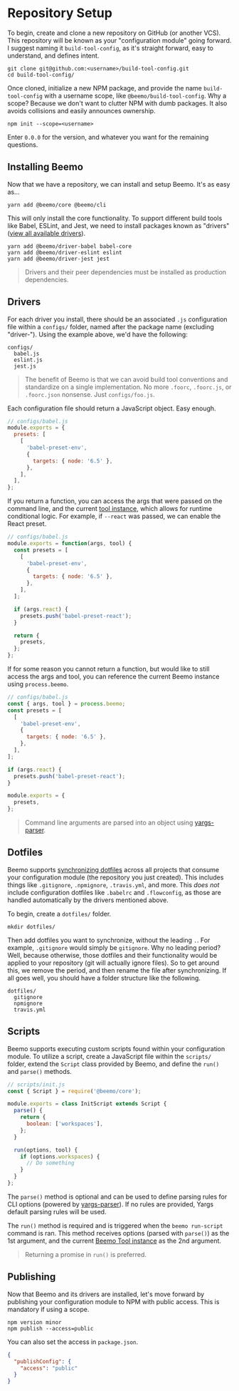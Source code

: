 # Repository Setup

To begin, create and clone a new repository on GitHub (or another VCS). This repository will be
known as your "configuration module" going forward. I suggest naming it `build-tool-config`, as it's
straight forward, easy to understand, and defines intent.

```
git clone git@github.com:<username>/build-tool-config.git
cd build-tool-config/
```

Once cloned, initialize a new NPM package, and provide the name `build-tool-config` with a username
scope, like `@beemo/build-tool-config`. Why a scope? Because we don't want to clutter NPM with dumb
packages. It also avoids collisions and easily announces ownership.

```
npm init --scope=<username>
```

Enter `0.0.0` for the version, and whatever you want for the remaining questions.

## Installing Beemo

Now that we have a repository, we can install and setup Beemo. It's as easy as...

```
yarn add @beemo/core @beemo/cli
```

This will only install the core functionality. To support different build tools like Babel, ESLint,
and Jest, we need to install packages known as "drivers"
([view all available drivers](https://www.npmjs.com/search?q=beemo-driver)).

```
yarn add @beemo/driver-babel babel-core
yarn add @beemo/driver-eslint eslint
yarn add @beemo/driver-jest jest
```

> Drivers and their peer dependencies must be installed as production dependencies.

## Drivers

For each driver you install, there should be an associated `.js` configuration file within a
`configs/` folder, named after the package name (excluding "driver-"). Using the example above, we'd
have the following:

```
configs/
  babel.js
  eslint.js
  jest.js
```

> The benefit of Beemo is that we can avoid build tool conventions and standardize on a single
> implementation. No more `.foorc`, `.foorc.js`, or `.foorc.json` nonsense. Just `configs/foo.js`.

Each configuration file should return a JavaScript object. Easy enough.

```js
// configs/babel.js
module.exports = {
  presets: [
    [
      'babel-preset-env',
      {
        targets: { node: '6.5' },
      },
    ],
  ],
};
```

If you return a function, you can access the args that were passed on the command line, and the
current [tool instance](./tool.md), which allows for runtime conditional logic. For example, if
`--react` was passed, we can enable the React preset.

```js
// configs/babel.js
module.exports = function(args, tool) {
  const presets = [
    [
      'babel-preset-env',
      {
        targets: { node: '6.5' },
      },
    ],
  ];

  if (args.react) {
    presets.push('babel-preset-react');
  }

  return {
    presets,
  };
};
```

If for some reason you cannot return a function, but would like to still access the args and tool,
you can reference the current Beemo instance using `process.beemo`.

```js
// configs/babel.js
const { args, tool } = process.beemo;
const presets = [
  [
    'babel-preset-env',
    {
      targets: { node: '6.5' },
    },
  ],
];

if (args.react) {
  presets.push('babel-preset-react');
}

module.exports = {
  presets,
};
```

> Command line arguments are parsed into an object using
> [yargs-parser](https://www.npmjs.com/package/yargs-parser).

## Dotfiles

Beemo supports [synchronizing dotfiles](./consumer.md#synchronizing-dotfiles) across all projects
that consume your configuration module (the repository you just created). This includes things like
`.gitignore`, `.npmignore`, `.travis.yml`, and more. This _does not_ include configuration dotfiles
like `.babelrc` and `.flowconfig`, as those are handled automatically by the drivers mentioned
above.

To begin, create a `dotfiles/` folder.

```
mkdir dotfiles/
```

Then add dotfiles you want to synchronize, without the leading `.`. For example, `.gitignore` would
simply be `gitignore`. Why no leading period? Well, because otherwise, those dotfiles and their
functionality would be applied to your repository (git will actually ignore files). So to get around
this, we remove the period, and then rename the file after synchronizing. If all goes well, you
should have a folder structure like the following.

```
dotfiles/
  gitignore
  npmignore
  travis.yml
```

## Scripts

Beemo supports executing custom scripts found within your configuration module. To utilize a script,
create a JavaScript file within the `scripts/` folder, extend the `Script` class provided by Beemo,
and define the `run()` and `parse()` methods.

```js
// scripts/init.js
const { Script } = require('@beemo/core');

module.exports = class InitScript extends Script {
  parse() {
    return {
      boolean: ['workspaces'],
    };
  }

  run(options, tool) {
    if (options.workspaces) {
      // Do something
    }
  }
};
```

The `parse()` method is optional and can be used to define parsing rules for CLI options (powered by
[yargs-parser](https://www.npmjs.com/package/yargs-parser#api)). If no rules are provided, Yargs
default parsing rules will be used.

The `run()` method is required and is triggered when the `beemo run-script` command is ran. This
method receives options (parsed with `parse()`) as the 1st argument, and the current
[Beemo Tool instance](./tool.md) as the 2nd argument.

> Returning a promise in `run()` is preferred.

## Publishing

Now that Beemo and its drivers are installed, let's move forward by publishing your configuration
module to NPM with public access. This is mandatory if using a scope.

```
npm version minor
npm publish --access=public
```

You can also set the access in `package.json`.

```json
{
  "publishConfig": {
    "access": "public"
  }
}
```
